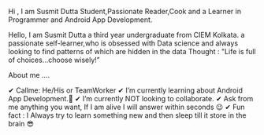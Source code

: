 Hi , I am Susmit Dutta
Student,Passionate Reader,Cook and a Learner in Programmer and Android App Development.

Hello, I am Susmit Dutta a third year undergraduate from CIEM Kolkata.
a passionate self-learner,who is obsessed with Data science and always looking to find patterns of which are hidden in the data
 Thought : "Life is full of choices…choose wisely!” 

 About me ....

✔ Callme: He/His or TeamWorker
✔ I’m currently learning about Android App Development.🥰
✔ I’m currently NOT looking to collaborate.
✔ Ask from me anything you want, If I am alive I will answer within seconds 😉
✔ Fun fact : I Always try to learn something new and then sleep till it store in the brain 😎

